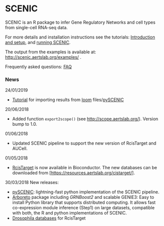 
# SCENIC

SCENIC is an R package to infer Gene Regulatory Networks and cell types from single-cell RNA-seq data. 

For more details and installation instructions see the tutorials: [Introduction and setup](https://rawcdn.githack.com/aertslab/SCENIC/0a4c96ed8d930edd8868f07428090f9dae264705/inst/doc/SCENIC_Setup.html), and [running SCENIC](https://rawcdn.githack.com/aertslab/SCENIC/0a4c96ed8d930edd8868f07428090f9dae264705/inst/doc/SCENIC_Running.html).

The output from the examples is available at: http://scenic.aertslab.org/examples/ . 

Frequently asked questions: [FAQ](https://github.com/aertslab/SCENIC/blob/master/vignettes/FAQ.md)

### News

24/01/2019
- [Tutorial](https://rawcdn.githack.com/aertslab/SCENIC/0a4c96ed8d930edd8868f07428090f9dae264705/inst/doc/importing_pySCENIC.html) for importing results from [loom](http://scope.aertslab.org/) files/[pySCENIC](http://pyscenic.readthedocs.io)

20/06/2018
- Added function `export2scope()` (see http://scope.aertslab.org/). Version bump to 1.0.

01/06/2018
- Updated SCENIC pipeline to support the new version of RcisTarget and AUCell.

01/05/2018
- [RcisTarget](https://bioconductor.org/packages/RcisTarget) is now available in Bioconductor. The new databases can be downloaded from [https://resources.aertslab.org/cistarget/]. 

30/03/2018 New releases:
- [pySCENIC](http://pyscenic.readthedocs.io): lightning-fast python implementation of the SCENIC pipeline.
- [Arboreto](https://arboreto.readthedocs.io/) package including *GRNBoost2* and scalable GENIE3: Easy to install Python library that supports distributed computing. It allows fast co-expression module inference (Step1) on large datasets, compatible with both, the R and python implementations of SCENIC.
- [Drosophila databases](https://resources.aertslab.org/cistarget/) for RcisTarget
